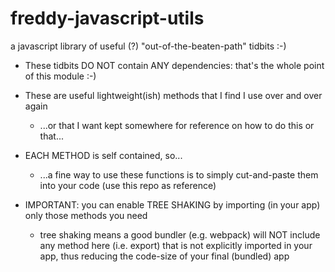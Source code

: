 # freddy-javascript-utils
a javascript library of useful (?) "out-of-the-beaten-path" tidbits :-)

- These tidbits DO NOT contain ANY dependencies: that's the whole point of this module :-) 

- These are useful lightweight(ish) methods that I find I use over and over again
    - ...or that I want kept somewhere for reference on how to do this or that...

- EACH METHOD is self contained, so...
    - ...a fine way to use these functions is to simply cut-and-paste them into your code (use this repo as reference)

- IMPORTANT: you can enable TREE SHAKING by importing (in your app) only those methods you need
    - tree shaking means a good bundler (e.g. webpack) will NOT include any method here (i.e. export) 
      that is not explicitly imported in your app, thus reducing the code-size of your final (bundled) app
